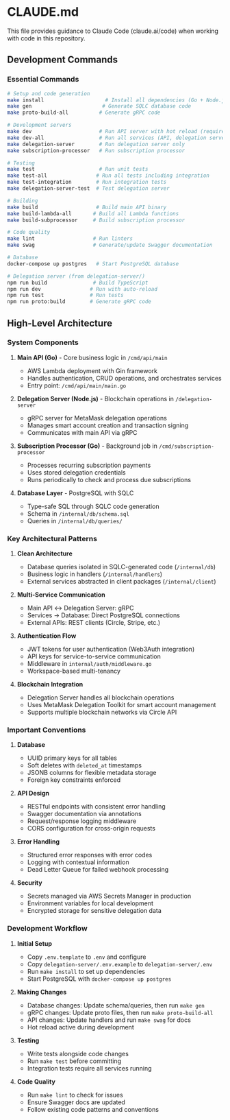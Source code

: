 # CLAUDE.md

This file provides guidance to Claude Code (claude.ai/code) when working with code in this repository.

## Development Commands

### Essential Commands
```bash
# Setup and code generation
make install                    # Install all dependencies (Go + Node.js)
make gen                       # Generate SQLC database code
make proto-build-all          # Generate gRPC code

# Development servers
make dev                      # Run API server with hot reload (requires delegation server running)
make dev-all                  # Run all services (API, delegation server, subscription processor)
make delegation-server        # Run delegation server only
make subscription-processor   # Run subscription processor

# Testing
make test                     # Run unit tests
make test-all                # Run all tests including integration
make test-integration        # Run integration tests
make delegation-server-test  # Test delegation server

# Building
make build                   # Build main API binary
make build-lambda-all       # Build all Lambda functions
make build-subprocessor     # Build subscription processor

# Code quality
make lint                   # Run linters
make swag                   # Generate/update Swagger documentation

# Database
docker-compose up postgres   # Start PostgreSQL database

# Delegation server (from delegation-server/)
npm run build               # Build TypeScript
npm run dev                # Run with auto-reload
npm run test               # Run tests
npm run proto:build        # Generate gRPC code
```

## High-Level Architecture

### System Components

1. **Main API (Go)** - Core business logic in `/cmd/api/main`
   - AWS Lambda deployment with Gin framework
   - Handles authentication, CRUD operations, and orchestrates services
   - Entry point: `/cmd/api/main/main.go`

2. **Delegation Server (Node.js)** - Blockchain operations in `/delegation-server`
   - gRPC server for MetaMask delegation operations
   - Manages smart account creation and transaction signing
   - Communicates with main API via gRPC

3. **Subscription Processor (Go)** - Background job in `/cmd/subscription-processor`
   - Processes recurring subscription payments
   - Uses stored delegation credentials
   - Runs periodically to check and process due subscriptions

4. **Database Layer** - PostgreSQL with SQLC
   - Type-safe SQL through SQLC code generation
   - Schema in `/internal/db/schema.sql`
   - Queries in `/internal/db/queries/`

### Key Architectural Patterns

1. **Clean Architecture**
   - Database queries isolated in SQLC-generated code (`/internal/db`)
   - Business logic in handlers (`/internal/handlers`)
   - External services abstracted in client packages (`/internal/client`)

2. **Multi-Service Communication**
   - Main API ↔ Delegation Server: gRPC
   - Services → Database: Direct PostgreSQL connections
   - External APIs: REST clients (Circle, Stripe, etc.)

3. **Authentication Flow**
   - JWT tokens for user authentication (Web3Auth integration)
   - API keys for service-to-service communication
   - Middleware in `internal/auth/middleware.go`
   - Workspace-based multi-tenancy

4. **Blockchain Integration**
   - Delegation Server handles all blockchain operations
   - Uses MetaMask Delegation Toolkit for smart account management
   - Supports multiple blockchain networks via Circle API

### Important Conventions

1. **Database**
   - UUID primary keys for all tables
   - Soft deletes with `deleted_at` timestamps
   - JSONB columns for flexible metadata storage
   - Foreign key constraints enforced

2. **API Design**
   - RESTful endpoints with consistent error handling
   - Swagger documentation via annotations
   - Request/response logging middleware
   - CORS configuration for cross-origin requests

3. **Error Handling**
   - Structured error responses with error codes
   - Logging with contextual information
   - Dead Letter Queue for failed webhook processing

4. **Security**
   - Secrets managed via AWS Secrets Manager in production
   - Environment variables for local development
   - Encrypted storage for sensitive delegation data

### Development Workflow

1. **Initial Setup**
   - Copy `.env.template` to `.env` and configure
   - Copy `delegation-server/.env.example` to `delegation-server/.env`
   - Run `make install` to set up dependencies
   - Start PostgreSQL with `docker-compose up postgres`

2. **Making Changes**
   - Database changes: Update schema/queries, then run `make gen`
   - gRPC changes: Update proto files, then run `make proto-build-all`
   - API changes: Update handlers and run `make swag` for docs
   - Hot reload active during development

3. **Testing**
   - Write tests alongside code changes
   - Run `make test` before committing
   - Integration tests require all services running

4. **Code Quality**
   - Run `make lint` to check for issues
   - Ensure Swagger docs are updated
   - Follow existing code patterns and conventions
